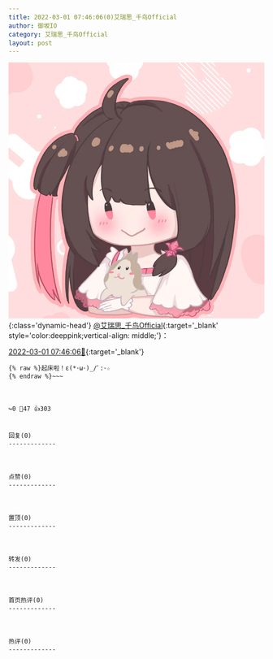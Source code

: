 ```yaml
---
title: 2022-03-01 07:46:06(0)艾瑞思_千鸟Official
author: 御坂IO
category: 艾瑞思_千鸟Official
layout: post
---
```


![img](/images/7e08840c56f251de28bdf766b647bd5fe9a5d50a.jpg){:class='dynamic-head'}
[@艾瑞思_千鸟Official](https://space.bilibili.com/1090010845/dynamic){:target='_blank' style='color:deeppink;vertical-align: middle;'}：

[2022-03-01 07:46:06🔗](https://t.bilibili.com/632449250280603649){:target='_blank'}

~~~
{% raw %}起床啦！ε(*･ω･)_/ﾟ:･☆
{% endraw %}~~~



↪️0 💬47 👍303


回复(0)
-------------



点赞(0)
-------------



置顶(0)
-------------



转发(0)
-------------



首页热评(0)
-------------



热评(0)
-------------



